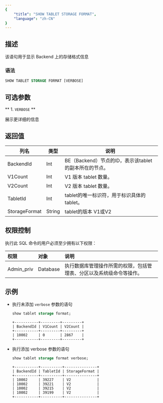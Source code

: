 ```yaml
---
{
    "title": "SHOW TABLET STORAGE FORMAT",
    "language": "zh-CN"
}
---
```


## 描述

该语句用于显示 Backend 上的存储格式信息

### 语法

```sql
SHOW TABLET STORAGE FORMAT [VERBOSE]
```
## 可选参数

** 1. `VERBOSE` **

  展示更详细的信息

## 返回值

| 列名            | 类型     | 说明                                  |
|---------------|--------|-------------------------------------|
| BackendId     | Int    | BE（Backend）节点的ID，表示该tablet的副本所在的节点。 |
| V1Count       | Int    | V1 版本 tablet 数量。                    |
| V2Count       | Int    | V2 版本 tablet 数量。                    |
| TabletId      | Int    | tablet的唯一标识符，用于标识具体的tablet。         |
| StorageFormat | String | tablet的版本 V1或V2                     |


## 权限控制

执行此 SQL 命令的用户必须至少拥有以下权限：

| 权限         | 对象       | 说明                                 |
|:-----------|:---------|:-----------------------------------|
| Admin_priv | Database | 执行数据库管理操作所需的权限，包括管理表、分区以及系统级命令等操作。 |

## 示例

- 执行未添加 `verbose` 参数的语句

  ```sql
  show tablet storage format;
  ```

  ```text
  +-----------+---------+---------+
  | BackendId | V1Count | V2Count |
  +-----------+---------+---------+
  | 10002     | 0       | 2867    |
  +-----------+---------+---------+
  ```

- 执行添加 verbose 参数的语句

  ```sql
  show tablet storage format verbose;
  ```

  ```text
  +-----------+----------+---------------+
  | BackendId | TabletId | StorageFormat |
  +-----------+----------+---------------+
  | 10002     | 39227    | V2            |
  | 10002     | 39221    | V2            |
  | 10002     | 39215    | V2            |
  | 10002     | 39199    | V2            |
  +-----------+----------+---------------+
  ```